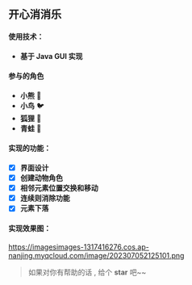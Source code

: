 ## 开心消消乐

#### 使用技术：

- **基于 Java GUI 实现**

#### 参与的角色

- **小熊**      :bear:
- **小鸟**      :bird:
- **狐狸**      :fox_face:
- **青蛙**      :frog:

#### 实现的功能：

- [x] **界面设计**   
- [x] **创建动物角色**                   
- [x] **相邻元素位置交换和移动**
- [x] **连续则消除功能**
- [x] **元素下落**

#### 实现效果图：

<a>https://imagesimages-1317416276.cos.ap-nanjing.myqcloud.com/image/202307052125101.png</a>

>如果对你有帮助的话 , 给个 **star** 吧~~
